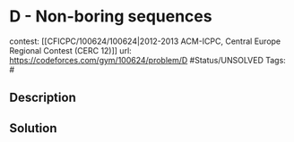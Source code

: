 # D - Non-boring sequences

contest: [[CFICPC/100624/100624|2012-2013 ACM-ICPC, Central Europe Regional Contest (CERC 12)]]
url: https://codeforces.com/gym/100624/problem/D
#Status/UNSOLVED
Tags: #

## Description

## Solution

